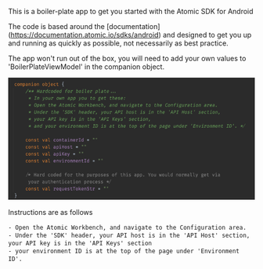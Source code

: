 This is a boiler-plate app to get you started with the Atomic SDK for Android

The code is based around the [documentation] (https://documentation.atomic.io/sdks/android) and
designed to get you up and running as quickly as possible, not necessarily as best practice.

The app won't run out of the box, you will need to add your own values to 'BoilerPlateViewModel'
in the companion object. 


![Viewmodel companion object](viewmodel.png)

Instructions are as follows

    - Open the Atomic Workbench, and navigate to the Configuration area.
    - Under the 'SDK' header, your API host is in the 'API Host' section, your API key is in the 'API Keys' section
    - your environment ID is at the top of the page under 'Environment ID'.